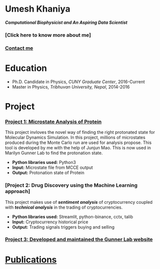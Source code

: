 # Umesh Khaniya
***Computational Biophysicist and An Aspiring Data Scientist*** 
### [Click here to know more about me]
### [Contact me](mailto:umesh.khaniya2010@gmail.com)
# Education
* Ph.D.  Candidate in Physics, *CUNY Graduate Center*, 2016-Current
* Master in Physics, *Tribhuvan University, Nepal*, 2014-2016

# Project

### [Project 1: Microstate Analysis of Protein](https://github.com/umeshkhaniya/microstate_lysozyme_analysis)

This project invloves the novel way of finding the right protonated state for Molecular Dynamics Simulation. In this project, millions of microstates produced during the Monte Carlo run are used for analysis propose. This tool is developed by me with the help of Junjun Mao. This is now used in  Marilyn Gunner Lab to find the protonation state. 
* **Python libraries used:** Python3
* **Input:** Microstate file from MCCE output
* **Output:** Protonation state of Protein 

### [Project 2: Drug Discovery using the Machine Learning approach]

This project makes use of ***sentiment analysis*** of cryptocurrency coupled with ***technical analysis*** in the trading of cryptocurrencies.
* **Python libraries used:** Streamlit, python-binance, cctx, talib
* **Input:** Cryptocurrency historical price
* **Output:** Trading signals triggers buying and selling


### [Project 3: Developed and maintained the Gunner Lab website](https://gunnerlab.ccny.cuny.edu/)

# [Publications](https://github.com/umeshkhaniya/umeshkhaniya.github.io/blob/gh-pages/publications.md)

